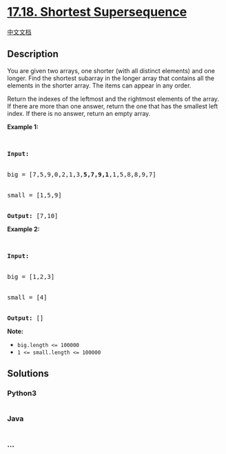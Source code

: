 # [17.18. Shortest Supersequence](https://leetcode.cn/problems/shortest-supersequence-lcci)

[中文文档](/lcci/17.18.Shortest%20Supersequence/README.md)

## Description

<p>You are given two arrays, one shorter (with all distinct elements) and one longer. Find the shortest subarray in the longer array that contains all the elements in the shorter array. The items can appear in any order.</p>

<p>Return the indexes of the leftmost and the rightmost elements of the array. If there are more than one answer, return the one that has the smallest left index. If there is no answer, return an empty array.</p>

<p><strong>Example 1:</strong></p>

<pre>


<strong>Input:</strong>


big = [7,5,9,0,2,1,3,<strong>5,7,9,1</strong>,1,5,8,8,9,7]


small = [1,5,9]


<strong>Output: </strong>[7,10]</pre>

<p><strong>Example 2:</strong></p>

<pre>


<strong>Input:</strong>


big = [1,2,3]


small = [4]


<strong>Output: </strong>[]</pre>

<p><strong>Note: </strong></p>

<ul>
	<li><code>big.length&nbsp;&lt;= 100000</code></li>
	<li><code>1 &lt;= small.length&nbsp;&lt;= 100000</code></li>
</ul>

## Solutions

<!-- tabs:start -->

### **Python3**

```python

```

### **Java**

```java

```

### **...**

```

```

<!-- tabs:end -->
